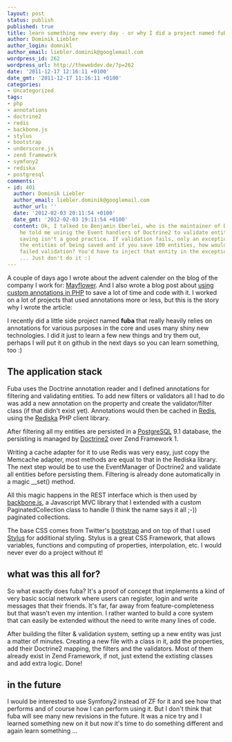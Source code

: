 ```yaml
---
layout: post
status: publish
published: true
title: learn something new every day - or why I did a project named fuba
author: Dominik Liebler
author_login: domnikl
author_email: liebler.dominik@googlemail.com
wordpress_id: 262
wordpress_url: http://thewebdev.de/?p=262
date: '2011-12-17 12:16:11 +0100'
date_gmt: '2011-12-17 11:16:11 +0100'
categories:
- Uncategorized
tags:
- php
- annotations
- doctrine2
- redis
- backbone.js
- stylus
- bootstrap
- underscore.js
- zend framework
- symfony2
- rediska
- postgresql
comments:
- id: 401
  author: Dominik Liebler
  author_email: liebler.dominik@googlemail.com
  author_url: ''
  date: '2012-02-03 20:11:54 +0100'
  date_gmt: '2012-02-03 19:11:54 +0100'
  content: Ok, I talked to Benjamin Eberlei, who is the maintainer of Doctrine2 and
    he told me usinig the Event handlers of Doctrine2 to validate entities before
    saving isn't a good practice. If validation fails, only an exception can stop
    the entities of being saved and if you save 100 entities, how would you know which
    failed validation? You'd have to inject that entity in the exception and so on
    ... Just don't do it :)
---
```

<p>A couple of days ago I wrote about the advent calender on the blog of the company I work for: <a href="http://blog.mayflower.de" target="_blank">Mayflower</a>. And I also wrote a blog post about <a href="http://blog.mayflower.de/archives/785-15.12.-Using-custom-annotations-in-PHP.html" target="_blank">using custom annotations in PHP</a> to save a lot of time and code with it. I worked on a lot of projects that used annotations more or less, but this is the story why I wrote the article:</p>
<p>I recently did a little side project named <strong>fuba</strong> that really heavily relies on annotations for various purposes in the core and uses many shiny new technologies. I did it just to learn a few new things and try them out, perhaps I will put it on github in the next days so you can learn something, too :)</p>
<h2>The application stack</h2>
<p>Fuba uses the Doctrine annotation reader and I defined annotations for filtering and validating entities. To add new filters or validators all I had to do was add a new annotation on the property and create the validator/filter class (if that didn't exist yet). Annotations would then be cached in <a href="http://redis.io" target="_blank">Redis</a>, using the <a href="http://rediska.geometria-lab.net/" target="_blank">Rediska</a> PHP client library.</p>
<p>After filtering all my entities are persisted in a <a href="http://www.postgresql.org/" target="_blank">PostgreSQL</a> 9.1 database, the persisting is managed by <a href="http://www.doctrine-project.org/" target="_blank">Doctrine2</a> over Zend Framework 1.</p>
<p>Writing a cache adapter for it to use Redis was very easy, just copy the Memcache adapter, most methods are equal to that in the Rediska library. The next step would be to use the EventManager of Doctrine2 and validate all entities before persisting them. Filtering is already done automatically in a magic __set() method.</p>
<p>All this magic happens in the REST interface which is then used by <a href="http://documentcloud.github.com/backbone/" target="_blank">backbone.js</a>, a Javascript MVC library that I extended with a custom PaginatedCollection class to handle (I think the name says it all ;-)) paginated collections.</p>
<p>The base CSS comes from Twitter's <a href="http://twitter.github.com/bootstrap/" target="_blank">bootstrap</a> and on top of that I used <a href="http://learnboost.github.com/stylus/" target="_blank">Stylus</a> for additional styling. Stylus is a great CSS Framework, that allows variables, functions and computing of properties, interpolation, etc. I would never ever do a project without it!</p>
<h2>what was this all for?</h2>
<p>So what exactly does fuba? It's a proof of concept that implements a kind of very basic social network where users can register, login and write messages that their friends. It's far, far away from feature-completeness but that wasn't even my intention. I rather wanted to build a core system that can easily be extended without the need to write many lines of code.</p>
<p>After building the filter &amp; validation system, setting up a new entity was just a matter of minutes. Creating a new file with a class in it, add the properties, add their Doctrine2 mapping, the filters and the validators. Most of them already exist in Zend Framework, if not, just extend the extisting classes and add extra logic. Done!</p>
<h2>in the future</h2>
<p>I would be interested to use Symfony2 instead of ZF for it and see how that performs and of course how I can perform using it. But I don't think that fuba will see many new revisions in the future. It was a nice try and I learned something new on it but now it's time to do something different and again learn something ...</p>
